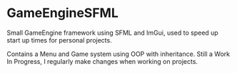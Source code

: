 # GameEngineSFML
Small GameEngine framework using SFML and ImGui, used to speed up start up times for personal projects. 


Contains a Menu and Game system using OOP with inheritance. 
Still a Work In Progress, I regularly make changes when working on projects.
